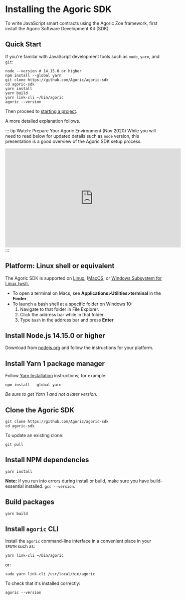 
# Installing the Agoric SDK

To write JavaScript smart contracts using the Agoric Zoe framework,
first install the Agoric Software Development Kit (SDK).

## Quick Start

If you're familar with JavaScript development tools such as `node`, `yarn`, and `git`:

```shell
node --version # 14.15.0 or higher
npm install --global yarn
git clone https://github.com/Agoric/agoric-sdk
cd agoric-sdk
yarn install
yarn build
yarn link-cli ~/bin/agoric
agoric --version
```

Then proceed to [starting a project](/getting-started/start-a-project.md).

A more detailed explanation follows.

::: tip Watch: Prepare Your Agoric Environment (Nov 2020)
While you will need to read below for updated details such as `node` version,
this presentation is a good overview of the Agoric SDK setup process.
<iframe width="560" height="315" src="https://www.youtube.com/embed/w0By22jYhJA" title="YouTube video player" frameborder="0" allow="accelerometer; autoplay; clipboard-write; encrypted-media; gyroscope; picture-in-picture" allowfullscreen></iframe>
:::

## Platform: Linux shell or equivalent

The Agoric SDK is supported on
<a href="https://en.wikipedia.org/wiki/Linux">Linux</a>,
(<a href="https://www.apple.com/macos/">MacOS</a>, or
<a href="https://docs.microsoft.com/en-us/windows/wsl/">Windows Subsystem for Linux (wsl).</a>

 - To open a terminal on Macs, see **Applications>Utilities>terminal** in the **Finder**.
 - To launch a bash shell at a specific folder on Windows 10:
   1. Navigate to that folder in File Explorer.
   2. Click the address bar while in that folder.
   3. Type <code>bash</code> in the address bar and press <b>Enter</b>


## Install Node.js 14.15.0 or higher

Download from [nodejs.org](https://nodejs.org/) and follow the instructions for your platform.


## Install Yarn 1 package manager

Follow [Yarn Installation](https://classic.yarnpkg.com/en/docs/install)
instructions; for example:

```shell
npm install --global yarn
```

_Be sure to get Yarn 1 and not a later version._

## Clone the Agoric SDK

```shell
git clone https://github.com/Agoric/agoric-sdk
cd agoric-sdk
```

To update an existing clone:

```shell
git pull
```

## Install NPM dependencies

```shell
yarn install
```

**Note:** If you run into errors during install or build, make sure you have build-essential installed. `gcc --version`.

## Build packages

```shell
yarn build
```

## Install `agoric` CLI

Install the `agoric` command-line interface in a convenient place in your `$PATH` such as:

```shell
yarn link-cli ~/bin/agoric
```

or:

```shell
sudo yarn link-cli /usr/local/bin/agoric
```

To check that it's installed correctly:

```shell
agoric --version
```
